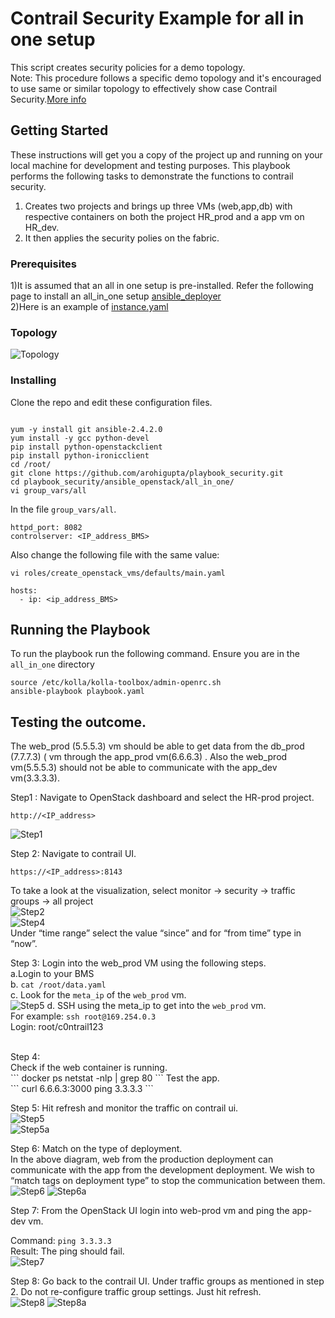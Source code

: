 # Contrail Security Example for all in one setup

This script creates security policies for a demo topology. <br />
Note: This procedure follows a specific demo topology and it's encouraged to use same or similar topology to effectively show case Contrail Security.[More info](https://github.com/fashaikh7/Contrail-Security/wiki/Contrail-Security-with-OpenStack-and-Bare-Metal-Server)

## Getting Started

These instructions will get you a copy of the project up and running on your local machine for development and testing purposes. This playbook performs the following tasks to demonstrate the functions to contrail security. <br />
1) Creates two projects and brings up three VMs (web,app,db) with respective containers on both the project HR_prod and a app vm on HR_dev. <br />
2) It then applies the security polies on the fabric.

### Prerequisites

1)It is assumed that an all in one setup is pre-installed.
Refer the following page to install an all_in_one setup [ansible_deployer](https://github.com/Juniper/contrail-ansible-deployer/wiki/Contrail-with-Kolla-Ocata)
<br />
2)Here is an example of [instance.yaml](./allinone_instance.yaml)<br />

### Topology
![Topology](./image/Picture1.png)
### Installing

Clone the repo and edit these configuration files.

```

yum -y install git ansible-2.4.2.0
yum install -y gcc python-devel
pip install python-openstackclient
pip install python-ironicclient
cd /root/
git clone https://github.com/arohigupta/playbook_security.git
cd playbook_security/ansible_openstack/all_in_one/
vi group_vars/all
```

In the file `group_vars/all`.

```
httpd_port: 8082
controlserver: <IP_address_BMS>
```

Also change the following file with the same value:
```
vi roles/create_openstack_vms/defaults/main.yaml
```
```
hosts:
  - ip: <ip_address_BMS>
```
## Running the Playbook
To run the playbook run the following command. Ensure you are in the `all_in_one` directory

```
source /etc/kolla/kolla-toolbox/admin-openrc.sh
ansible-playbook playbook.yaml
```


## Testing the outcome.

The web_prod (5.5.5.3) vm should be able to get data from the db_prod (7.7.7.3) ( vm through the app_prod vm(6.6.6.3) . Also the web_prod vm(5.5.5.3) should not be able to communicate with the app_dev vm(3.3.3.3). <br />

Step1 : Navigate to OpenStack dashboard and select the HR-prod project. <br />

```
http://<IP_address>
```

![Step1](./image/Picture2.png)

Step 2: Navigate to contrail UI. <br />
```
https://<IP_address>:8143
```
To take a look at the visualization, select monitor -> security -> traffic groups -> all project<br />
![Step2](./image/Picture3.png)
<br />
![Step4](./image/Picture4.png)
<br />
Under “time range” select the value “since” and for “from time” type in “now”. <br />

Step 3: Login into the web_prod VM using the following steps.<br /> 
a.Login to your BMS<br />
b. ```cat /root/data.yaml```<br />
c. Look for the `meta_ip` of the `web_prod` vm. <br />
![Step5](./image/Picture5.png)
d. SSH using the meta_ip to get into the `web_prod` vm. <br />
For example: `ssh root@169.254.0.3 `<br />
Login: root/c0ntrail123<br />

<br />
Step 4: <br />
Check if the web container is running. <br />
```
docker ps
netstat -nlp | grep 80
```
Test the app. <br />
```
curl 6.6.6.3:3000 
ping 3.3.3.3 
```
   
Step 5: Hit refresh and monitor the traffic on contrail ui. <br />
![Step5](./image/Picture5.png)
<br />
![Step5a](./image/Picture6.png)

Step 6: Match on the type of deployment.  <br />
In the above diagram, web from the production deployment can communicate with the app from the development deployment. We wish to “match tags on deployment type” to stop the communication between them.<br />
![Step6](./image/Picture7.png)
![Step6a](./image/Picture8.png)

Step 7: From the OpenStack UI login into web-prod vm and ping the app-dev vm.<br />

Command: `ping 3.3.3.3`<br />
Result: The ping should fail. <br />
![Step7](./image/Picture9.png)

Step 8: Go back to the contrail UI. Under traffic groups as mentioned in step 2. Do not re-configure traffic group settings. Just hit refresh.  <br />
![Step8](./image/Picture10.png)
![Step8a](./image/Picture11.png)
